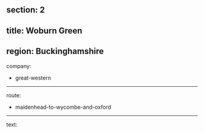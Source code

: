 section: 2
----
title: Woburn Green
----
region: Buckinghamshire
----
company:
- great-western
----
route:
- maidenhead-to-wycombe-and-oxford
----
text:
